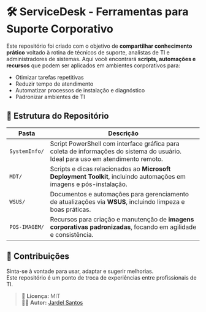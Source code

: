 # 🛠️ ServiceDesk - Ferramentas para Suporte Corporativo

Este repositório foi criado com o objetivo de **compartilhar conhecimento prático** voltado à rotina de técnicos de suporte, analistas de TI e administradores de sistemas. Aqui você encontrará **scripts, automações e recursos** que podem ser aplicados em ambientes corporativos para:

- Otimizar tarefas repetitivas
- Reduzir tempo de atendimento
- Automatizar processos de instalação e diagnóstico
- Padronizar ambientes de TI

## 📂 Estrutura do Repositório

| Pasta            | Descrição                                                                 |
|------------------|---------------------------------------------------------------------------|
| `SystemInfo/`    | Script PowerShell com interface gráfica para coleta de informações do sistema do usuário. Ideal para uso em atendimento remoto. |
| `MDT/`           | Scripts e dicas relacionados ao **Microsoft Deployment Toolkit**, incluindo automações em imagens e pós-instalação. |
| `WSUS/`          | Documentos e automações para gerenciamento de atualizações via **WSUS**, incluindo limpeza e boas práticas. |
| `POS-IMAGEM/`    | Recursos para criação e manutenção de **imagens corporativas padronizadas**, focando em agilidade e consistência. |

## 🤝 Contribuições

Sinta-se à vontade para usar, adaptar e sugerir melhorias.  
Este repositório é um ponto de troca de experiências entre profissionais de TI.

> 💼 **Licença:** MIT  
> 🙋‍♂️ **Autor:** [Jardel Santos](https://www.linkedin.com/in/jardel-santos-2012)

